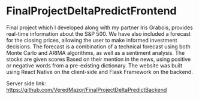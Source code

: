 # FinalProjectDeltaPredictFrontend
Final project which I developed along with my partner Iris Grabois, provides real-time information about the S&P 500. We have also included a forecast for the closing prices, allowing the user to make informed investment decisions. The forecast is a combination of a technical forecast using both Monte Carlo and ARIMA algorithms, as well as a sentiment analysis. The stocks are given scores Based on their mention in the news, using positive or negative words from a pre-existing dictionary. The website was built using React Native on the client-side and Flask Framework on the backend.

Server side link: https://github.com/VeredMazor/FinalProjectDeltaPredictBackend
